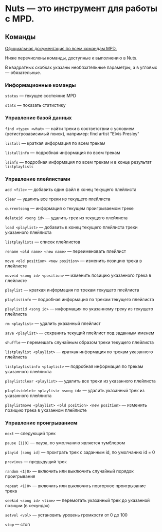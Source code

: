 # Nuts ― это инструмент для работы с MPD.

## Команды

[Официальная документация по всем командам MPD.](http://mpd.wikia.com/wiki/MusicPlayerDaemonCommands)

Ниже перечислены команды, доступные к выполнению в Nuts.

В квадратных скобках указаны необязательные параметры, а в угловых ― обязательные.


### Информационные команды

`status` ― текущее состояние MPD

`stats` ― показать статистику


### Управление базой данных

`find <type> <what>` ― найти треки в соответствии с условием (регистрозависимый поиск), например: find artist "Elvis Presley"

`listall` ― краткая информация по всем трекам

`listallinfo` ― подробная информация по всем трекам

`lsinfo` ― подробная информация по всем трекам и в конце результат `listplaylists`


### Управление плейлистами

`add <file>` ― добавить один файл в конец текущего плейлиста

`clear` ― удалить все треки из текущего плейлиста

`currentsong` ― информация о текущем проигрываемом треке

`deleteid <song id>` ― удалить трек из текущего плейлиста

`load <playlist>` ― добавить в конец текущего плейлиста треки указанного плейлиста

`listplaylists` ― список плейлистов

`rename <old name> <new name>` ― переименовать плейлист

`move <old position> <new position>` ― изменить позицию трека в плейлисте

`moveid <song id> <position>` ― изменить позицию указанного трека в плейлисте

`playlist` ― краткая информация по трекам текущего плейлиста

`playlistinfo` ― подробная информация по трекам текущего плейлиста

`playlistid <song id>` ― информация по указанному треку из текущего плейлиста

`rm <playlist>` ― удалить указанный плейлист

`save <playlist>` ― сохранить текущий плейлист под заданным именем

`shuffle` ― перемешать случайным образом треки текущего плейлиста

`listplaylist <playlist>` ― краткая информация по трекам указанного плейлиста

`listplaylistinfo <playlist>` ― подробная информация по трекам указанного плейлиста

`playlistclear <playlist>` ― удалить все треки из указанного плейлиста

`playlistdelete <playlist> <song id>` ― удалить указанный трек из указанного плейлиста

`playlistmove <playlist> <old position> <new position>` ― изменить позицию трека в указанном плейлисте


### Управление проигрыванием

`next` ― следующий трек

`pause [1|0]` ― пауза, по умолчанию является тумблером

`playid [song id]` ― проиграть трек с заданным id, по умолчанию id = 0

`previous` ― предыдущий трек

`random <1|0>` ― включить или выключить случайный порядок проигрывания

`repeat <1|0>` ― включить или выключить повторное проигрывание трека

`seekid <song id> <time>` ― перемотать указанный трек до указанной позиции (в секундах)

`setvol <vol>` ― установить уровень громкости от 0 до 100

`stop` ― стоп